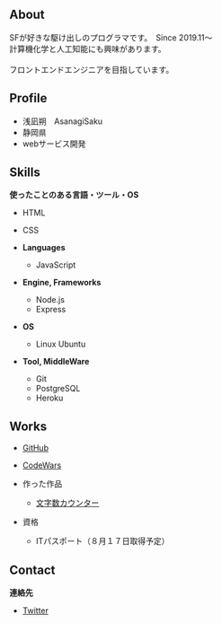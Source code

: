 ## About
SFが好きな駆け出しのプログラマです。　Since 2019.11〜 <br>
計算機化学と人工知能にも興味があります。<br>
<br>
フロントエンドエンジニアを目指しています。

## Profile
- 浅凪朔　AsanagiSaku
- 静岡県
- webサービス開発

## Skills
**使ったことのある言語・ツール・OS**

- HTML
- CSS

- **Languages**
  - JavaScript

- **Engine, Frameworks**
  - Node.js
  - Express

- **OS**
  - Linux Ubuntu

- **Tool, MiddleWare**
  - Git
  - PostgreSQL
  - Heroku

## Works

- [GitHub](https://github.com/AsanagiSaku)
- [CodeWars](https://www.codewars.com/users/AsanagiSaku)

- 作った作品
  - [文字数カウンター](https://asanagisaku.github.io/Word-Count/)

- 資格
  - ITパスポート（８月１７日取得予定）

## Contact 
**連絡先**
- [Twitter](https://twitter.com/Asagikuu_pming)

